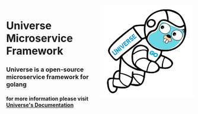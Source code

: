 <img align="right" src="/public/logo/Universe3.png" alt="Universe Logo" width="250"/>

# Universe Microservice Framework

### **Universe** is a open-source microservice framework for golang


#### for more information please visit [Universe's Documentation](https://universe-toolkits.github.io/)



